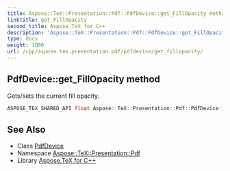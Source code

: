 ```yaml
---
title: Aspose::TeX::Presentation::Pdf::PdfDevice::get_FillOpacity method
linktitle: get_FillOpacity
second_title: Aspose.TeX for C++
description: 'Aspose::TeX::Presentation::Pdf::PdfDevice::get_FillOpacity method. Gets/sets the current fill opacity in C++.'
type: docs
weight: 1000
url: /cpp/aspose.tex.presentation.pdf/pdfdevice/get_fillopacity/
---
```

## PdfDevice::get_FillOpacity method


Gets/sets the current fill opacity.

```cpp
ASPOSE_TEX_SHARED_API float Aspose::TeX::Presentation::Pdf::PdfDevice::get_FillOpacity() override
```




## See Also

* Class [PdfDevice](../)
* Namespace [Aspose::TeX::Presentation::Pdf](../../)
* Library [Aspose.TeX for C++](../../../)
